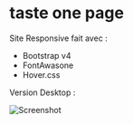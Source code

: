 # taste one page

Site Responsive fait avec :

- Bootstrap v4
- FontAwasone
- Hover.css

Version Desktop :

![Screenshot](/assets/images/desk_rendu.png)



